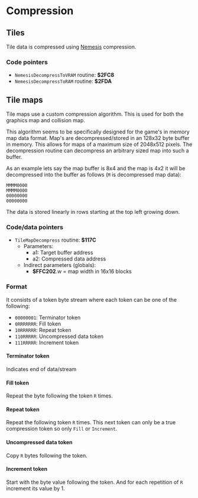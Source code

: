 # Compression

## Tiles
Tile data is compressed using [Nemesis](https://segaretro.org/Nemesis_compression) compression.

### Code pointers
- `NemesisDecompressToVRAM` routine: **$2FC8**
- `NemesisDecompressToRAM` routine: **$2FDA**

## Tile maps
Tile maps use a custom compression algorithm. This is used for both the graphics map and collision map.

This algorithm seems to be specifically designed for the game's in memory map data format. Map's are decompressed/stored in an 128x32 byte buffer in memory. 
This allows for maps of a maximum size of 2048x512 pixels. The decompression routine can decompress an arbitrary sized map into such a buffer. 

As an example lets say the map buffer is 8x4 and the map is 4x2 it will be decompressed into the buffer as follows (`M` is decompressed map data): 
```
MMMM0000
MMMM0000
00000000
00000000
```

The data is stored linearly in rows starting at the top left growing down.

### Code/data pointers
- `TileMapDecompress` routine: **$117C**
  - Parameters:
    - a1: Target buffer address
    - a2: Compressed data address
  - Indirect parameters (globals):
    - **$FFC202**.w = map width in 16x16 blocks

### Format 
It consists of a token byte stream where each token can be one of the following:
- `00000001`: Terminator token
- `0RRRRRRR`: Fill token
- `10RRRRRR`: Repeat token
- `110RRRRR`: Uncompressed data token
- `111RRRRR`: Increment token

#### Terminator token
Indicates end of data/stream

#### Fill token
Repeat the byte following the token `R` times.   

#### Repeat token
Repeat the following token `R` times. This next token can only be a true compression token so only `Fill` or `Increment`. 

#### Uncompressed data token
Copy `R` bytes following the token.

#### Increment token
Start with the byte value following the token. And for each repetition of `R` increment its value by 1.

